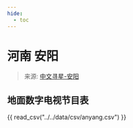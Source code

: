 ```yaml
---
hide:
  - toc
---
```


# 河南 安阳

> 来源: [中文寻星-安阳](http://dtmb.saoing.com/anyang.htm)

## 地面数字电视节目表

{{ read_csv("../../data/csv/anyang.csv") }}
